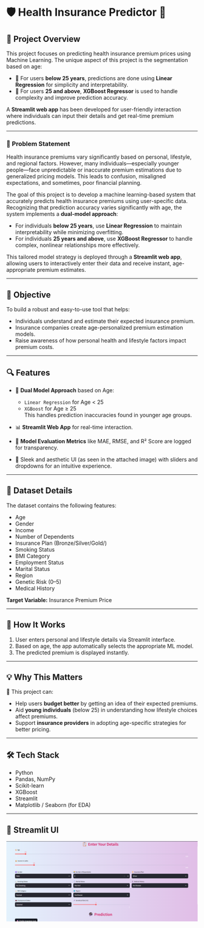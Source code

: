 # 🛡️ Health Insurance Predictor 💸  

## 📌 Project Overview

This project focuses on predicting health insurance premium prices using Machine Learning. The unique aspect of this project is the segmentation based on age:

- 🔹 For users **below 25 years**, predictions are done using **Linear Regression** for simplicity and interpretability.
- 🔹 For users **25 and above**, **XGBoost Regressor** is used to handle complexity and improve prediction accuracy.

A **Streamlit web app** has been developed for user-friendly interaction where individuals can input their details and get real-time premium predictions.

---

### 🧩 Problem Statement

Health insurance premiums vary significantly based on personal, lifestyle, and regional factors. However, many individuals—especially younger people—face unpredictable or inaccurate premium estimations due to generalized pricing models. This leads to confusion, misaligned expectations, and sometimes, poor financial planning.

The goal of this project is to develop a machine learning-based system that accurately predicts health insurance premiums using user-specific data. Recognizing that prediction accuracy varies significantly with age, the system implements a **dual-model approach**:

- For individuals **below 25 years**, use **Linear Regression** to maintain interpretability while minimizing overfitting.
- For individuals **25 years and above**, use **XGBoost Regressor** to handle complex, nonlinear relationships more effectively.

This tailored model strategy is deployed through a **Streamlit web app**, allowing users to interactively enter their data and receive instant, age-appropriate premium estimates.

---

## 🎯 Objective

To build a robust and easy-to-use tool that helps:

- Individuals understand and estimate their expected insurance premium.
- Insurance companies create age-personalized premium estimation models.
- Raise awareness of how personal health and lifestyle factors impact premium costs.

---

## 🔍 Features

- 🔢 **Dual Model Approach** based on Age:  
  - `Linear Regression` for Age < 25  
  - `XGBoost` for Age ≥ 25  
  This handles prediction inaccuracies found in younger age groups.
  
- 📊 **Streamlit Web App** for real-time interaction.

- 🧠 **Model Evaluation Metrics** like MAE, RMSE, and R² Score are logged for transparency.

- 🎨 Sleek and aesthetic UI (as seen in the attached image) with sliders and dropdowns for an intuitive experience.

---

## 🧬 Dataset Details

The dataset contains the following features:

- Age  
- Gender  
- Income  
- Number of Dependents  
- Insurance Plan (Bronze/Silver/Gold/)  
- Smoking Status  
- BMI Category  
- Employment Status  
- Marital Status  
- Region  
- Genetic Risk (0–5)  
- Medical History  

**Target Variable:** Insurance Premium Price

---

## 🚀 How It Works

1. User enters personal and lifestyle details via Streamlit interface.
2. Based on age, the app automatically selects the appropriate ML model.
3. The predicted premium is displayed instantly.

---

## 💡 Why This Matters

🎯 This project can:
- Help users **budget better** by getting an idea of their expected premiums.
- Aid **young individuals** (below 25) in understanding how lifestyle choices affect premiums.
- Support **insurance providers** in adopting age-specific strategies for better pricing.

---

## 🛠️ Tech Stack

- Python  
- Pandas, NumPy  
- Scikit-learn  
- XGBoost  
- Streamlit  
- Matplotlib / Seaborn (for EDA)

---
## 📸 Streamlit UI

![Health Insurance Predictor](./Streamlit_UI.png)

